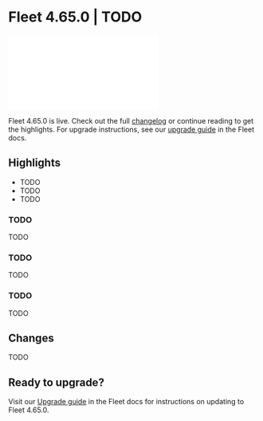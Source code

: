 # Fleet 4.65.0 | TODO

<div purpose="embedded-content">
   <iframe src="TODO" frameborder="0" allowfullscreen></iframe>
</div>

Fleet 4.65.0 is live. Check out the full [changelog](https://github.com/fleetdm/fleet/releases/tag/fleet-v4.65.0) or continue reading to get the highlights.
For upgrade instructions, see our [upgrade guide](https://fleetdm.com/docs/deploying/upgrading-fleet) in the Fleet docs.

## Highlights

- TODO
- TODO
- TODO

### TODO

TODO

### TODO

TODO

### TODO

TODO

## Changes

TODO

## Ready to upgrade?

Visit our [Upgrade guide](https://fleetdm.com/docs/deploying/upgrading-fleet) in the Fleet docs for instructions on updating to Fleet 4.65.0.

<meta name="category" value="releases">
<meta name="authorFullName" value="Noah Talerman">
<meta name="authorGitHubUsername" value="noahtalerman">
<meta name="publishedOn" value="2025-03-14">
<meta name="articleTitle" value="Fleet 4.65.0 | TODO">
<meta name="articleImageUrl" value="../website/assets/images/articles/fleet-4.65.0-1600x900@2x.png">
